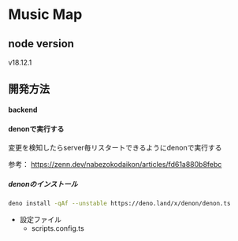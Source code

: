 # Music Map

## node version

v18.12.1

## 開発方法

#### backend

#### denonで実行する

変更を検知したらserver毎リスタートできるようにdenonで実行する

参考： https://zenn.dev/nabezokodaikon/articles/fd61a880b8febc

##### denonのインストール

```sh
deno install -qAf --unstable https://deno.land/x/denon/denon.ts
```

- 設定ファイル
  - scripts.config.ts
